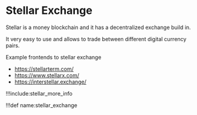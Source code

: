 # Stellar Exchange

Stellar is a money blockchain and it has a decentralized exchange build in.

It very easy to use and allows to trade between different digital currency pairs.

Example frontends to stellar exchange

- https://stellarterm.com/
- https://www.stellarx.com/
- https://interstellar.exchange/ 


!!!include:stellar_more_info

!!!def name:stellar_exchange

